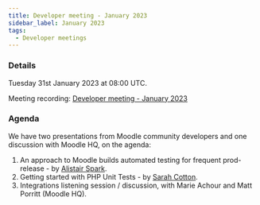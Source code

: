 ```yaml
---
title: Developer meeting - January 2023
sidebar_label: January 2023
tags:
  - Developer meetings
---
```


### Details

Tuesday 31st January 2023 at 08:00 UTC.



Meeting recording: [Developer meeting - January 2023](https://moodle.org/mod/bigbluebuttonbn/bbb_view.php?action=play&bn=1&rid=22&rtype=video)

### Agenda

We have two presentations from Moodle community developers and one discussion with Moodle HQ, on the agenda:

1. An approach to Moodle builds automated testing for frequent prod-release - by [Alistair Spark](https://moodle.org/user/profile.php?id=1434260).
2. Getting started with PHP Unit Tests - by [Sarah Cotton](https://moodle.org/user/profile.php?id=1595379).
3. Integrations listening session / discussion, with Marie Achour and Matt Porritt (Moodle HQ).
